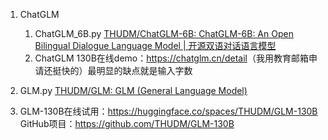 1. ChatGLM
    1. ChatGLM_6B.py [THUDM/ChatGLM-6B: ChatGLM-6B: An Open Bilingual Dialogue Language Model | 开源双语对话语言模型](https://github.com/THUDM/ChatGLM-6B)
    2. ChatGLM 130B在线demo：<https://chatglm.cn/detail>（我用教育邮箱申请还挺快的）最明显的缺点就是输入字数  


2. GLM.py
[THUDM/GLM: GLM (General Language Model)](https://github.com/THUDM/GLM)

3. GLM-130B在线试用：<https://huggingface.co/spaces/THUDM/GLM-130B>  
GitHub项目：<https://github.com/THUDM/GLM-130B>